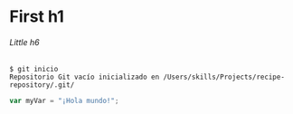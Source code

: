 # First h1
###### Little h6


```
$ git inicio
Repositorio Git vacío inicializado en /Users/skills/Projects/recipe-repository/.git/
```


```javascript
var myVar = "¡Hola mundo!";
```

